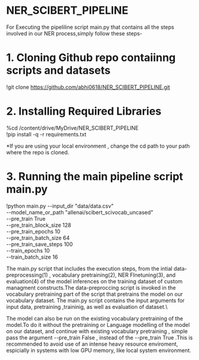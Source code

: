 # NER_SCIBERT_PIPELINE
 
For Executing the pipeliline script main.py that contains all the steps involved in our NER process,simply follow these steps-

# 1. Cloning Github repo contaiinng scripts and datasets
!git clone https://github.com/abhi0618/NER_SCIBERT_PIPELINE.git 

# 2. Installing Required Libraries
%cd /content/drive/MyDrive/NER_SCIBERT_PIPELINE \
!pip install -q -r requirements.txt

*If you are using your local environment , change the cd path to your path where the repo is cloned. 

# 3. Running the main pipeline script main.py

!python main.py --input_dir "data/data.csv" \
--model_name_or_path "allenai/scibert_scivocab_uncased" \
--pre_train True \
--pre_train_block_size 128 \
--pre_train_epochs 10 \
--pre_train_batch_size 64 \
--pre_train_save_steps 100 \
--train_epochs 10 \
--train_batch_size 16


The main.py script that includes the execution steps, from the intial data-preprocessing(1) , vocabulary pretraining(2), NER FInetuning(3), and evaluation(4) of the model inferences on the training dataset of custom managment constructs.The data-preproccing script is invoked in the vocabulary pretraining part of the script that pretrains the model on our vocabulary dataset. The main.py script contains the input arguments for input data, pretraining ,traininig, as well as evaluation of dataset.\

The model can also be run on the existing vocabulary pretraining of the model.To do it without the pretraining or Language modelling of the model on our dataset, and continue with existing vocabulary pretraining , simple pass the argument --pre_train False  , instead of the --pre_train True .This is recommended to avoid use of an intense heavy resource enviroment, espicially in systems with low GPU memory, like local system environment.


